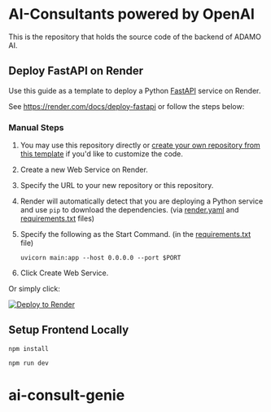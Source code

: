 # AI-Consultants powered by OpenAI

This is the repository that holds the source code of the backend of ADAMO AI.

## Deploy FastAPI on Render

Use this guide as a template to deploy a Python [FastAPI](https://fastapi.tiangolo.com) service on Render.

See https://render.com/docs/deploy-fastapi or follow the steps below:

### Manual Steps

1. You may use this repository directly or [create your own repository from this template](https://github.com/render-examples/fastapi/generate) if you'd like to customize the code.
2. Create a new Web Service on Render.
3. Specify the URL to your new repository or this repository.
4. Render will automatically detect that you are deploying a Python service and use `pip` to download the dependencies. (via [render.yaml](render.yaml) and [requirements.txt](requirements.txt) files)
5. Specify the following as the Start Command. (in the [requirements.txt](requirements.txt) file)

   ```shell
   uvicorn main:app --host 0.0.0.0 --port $PORT
   ```

6. Click Create Web Service.

Or simply click:

[![Deploy to Render](https://render.com/images/deploy-to-render-button.svg)](https://render.com/deploy?repo=https://github.com/render-examples/fastapi)

## Setup Frontend Locally

```
npm install

npm run dev
```
# ai-consult-genie
